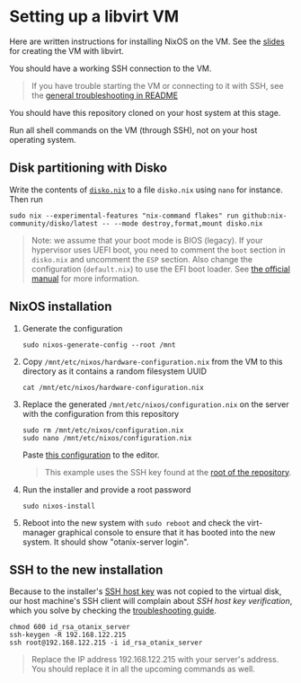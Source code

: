 # Setting up a libvirt VM

Here are written instructions for installing NixOS on the VM.
See the [slides](https://github.com/OtaNix-ry/home-server-workshop/releases) for creating the VM with libvirt.

You should have a working SSH connection to the VM.

> If you have trouble starting the VM or connecting to it with SSH, see the [general troubleshooting in README](../../README.md#troubleshooting)

You should have this repository cloned on your host system at this stage.

Run all shell commands on the VM (through SSH), not on your host operating system.

## Disk partitioning with Disko

Write the contents of [`disko.nix`](./otanix-server/00-initial/disko.nix) to a file `disko.nix` using `nano` for instance.
Then run

```
sudo nix --experimental-features "nix-command flakes" run github:nix-community/disko/latest -- --mode destroy,format,mount disko.nix
```

> Note: we assume that your boot mode is BIOS (legacy).
> If your hypervisor uses UEFI boot, you need to comment the `boot` section in `disko.nix` and uncomment the `ESP` section.
> Also change the configuration (`default.nix`) to use the EFI boot loader.
> See [the official manual](https://nixos.org/manual/nixos/stable/#sec-installation-manual-installing) for more information.

## NixOS installation

1. Generate the configuration

    ```
    sudo nixos-generate-config --root /mnt
    ```

2. Copy `/mnt/etc/nixos/hardware-configuration.nix` from the VM to this directory as it contains a random filesystem UUID

    ```
    cat /mnt/etc/nixos/hardware-configuration.nix
    ```

3. Replace the generated `/mnt/etc/nixos/configuration.nix` on the server with the configuration from this repository

    ```
    sudo rm /mnt/etc/nixos/configuration.nix
    sudo nano /mnt/etc/nixos/configuration.nix
    ```
    
    Paste [this configuration](./default.nix) to the editor.

    > This example uses the SSH key found at the [root of the repository](/id_rsa_otanix_server).

4. Run the installer and provide a root password

    ```
    sudo nixos-install
    ```

5. Reboot into the new system with `sudo reboot` and check the virt-manager graphical console to ensure that it has booted into the new system. It should show "otanix-server login".

## SSH to the new installation

Because to the installer's [SSH host key](https://www.ssh.com/academy/ssh/host-key) was not copied to the virtual disk, our host machine's SSH client will complain about _SSH host key verification_, which you solve by checking the [troubleshooting guide](../../README.md#troubleshooting).

```
chmod 600 id_rsa_otanix_server
ssh-keygen -R 192.168.122.215
ssh root@192.168.122.215 -i id_rsa_otanix_server
```

> Replace the IP address 192.168.122.215 with your server's address. You should replace it in all the upcoming commands as well.